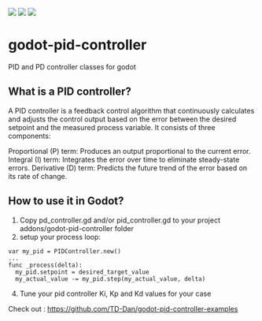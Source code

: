 <img src="https://badgen.net/badge/Godot/v%204.0.2/blue?icon=https://godotengine.org/themes/godotengine/assets/press/icon_monochrome_dark.svg"> <img src="https://badgen.net/badge/license/MIT/blue"> <img src="https://badgen.net/badge/version/v%201.0.0/cyan">

# godot-pid-controller
PID and PD controller classes for godot

## What is a PID controller?

A PID controller is a feedback control algorithm that continuously calculates and adjusts the control output based on the error between the desired setpoint and the measured process variable. It consists of three components:

Proportional (P) term: Produces an output proportional to the current error.
Integral (I) term: Integrates the error over time to eliminate steady-state errors.
Derivative (D) term: Predicts the future trend of the error based on its rate of change.

## How to use it in Godot?

1. Copy pd_controller.gd and/or pid_controller.gd to your project addons/godot-pid-controller folder
2. setup your process loop:
```
var my_pid = PIDController.new()
...
func _process(delta):
  my_pid.setpoint = desired_target_value
  my_actual_value -= my_pid.step(my_actual_value, delta)
```
4. Tune your pid controller Ki, Kp and Kd values for your case

Check out :
https://github.com/TD-Dan/godot-pid-controller-examples

